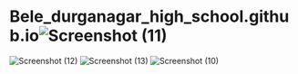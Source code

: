 # Bele_durganagar_high_school.github.io![Screenshot (11)](https://user-images.githubusercontent.com/62095229/165804216-7b78c635-a1b2-4dd9-b7f7-08f71920f396.png)
![Screenshot (12)](https://user-images.githubusercontent.com/62095229/165804227-eaeef2ef-6f8e-4a89-9ed0-25d4aa45adc0.png)
![Screenshot (13)](https://user-images.githubusercontent.com/62095229/165804233-0638da09-e03a-4acf-8683-08293860b814.png)
![Screenshot (10)](https://user-images.githubusercontent.com/62095229/165804248-b29958c3-cb68-4e6d-b4f1-29ce0b2efb7b.png)
